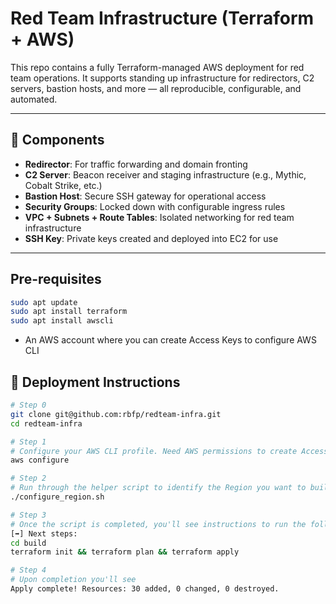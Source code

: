 # Red Team Infrastructure (Terraform + AWS)

This repo contains a fully Terraform-managed AWS deployment for red team operations. It supports standing up infrastructure for redirectors, C2 servers, bastion hosts, and more — all reproducible, configurable, and automated.

---

## 🧩 Components

- **Redirector**: For traffic forwarding and domain fronting
- **C2 Server**: Beacon receiver and staging infrastructure (e.g., Mythic, Cobalt Strike, etc.)
- **Bastion Host**: Secure SSH gateway for operational access
- **Security Groups**: Locked down with configurable ingress rules
- **VPC + Subnets + Route Tables**: Isolated networking for red team infrastructure
- **SSH Key**: Private keys created and deployed into EC2 for use

---

## Pre-requisites
```bash
sudo apt update
sudo apt install terraform
sudo apt install awscli
```
- An AWS account where you can create Access Keys to configure AWS CLI 


## 🚀 Deployment Instructions

```bash
# Step 0
git clone git@github.com:rbfp/redteam-infra.git
cd redteam-infra

# Step 1
# Configure your AWS CLI profile. Need AWS permissions to create Access Keys.
aws configure

# Step 2
# Run through the helper script to identify the Region you want to build your infrastructure
./configure_region.sh

# Step 3
# Once the script is completed, you'll see instructions to run the following in your terminal. Type "yes" when prompted.
[➡] Next steps:
cd build
terraform init && terraform plan && terraform apply

# Step 4
# Upon completion you'll see
Apply complete! Resources: 30 added, 0 changed, 0 destroyed.
